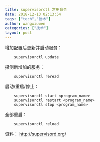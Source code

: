 ```yaml
---
title: supervisorctl 常用命令
date: 2018-12-13 02:13:54
tags: ["tech","技术"]
author: wangxiuwen
categories: ["技术"]
layout: post
---
```


增加配置后更新并启动服务：

```
    supervisorctl update
```

探测新增加的服务：

```
    supervisorctl reread
```

启动/重启/停止：

```
    supervisorctl start <program_name>
    supervisorctl restart <program_name>
    supervisorctl stop <program_name>
```

全部重启：

```
    supervisorctl reload
```

资料：
<http://supervisord.org/>